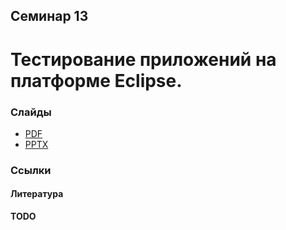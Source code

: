 Семинар 13
--

# Тестирование приложений на платформе Eclipse.


### Слайды

* [PDF](Seminar13.pdf)
* [PPTX](Seminar13.pptx)

### Ссылки

#### Литература

__TODO__
